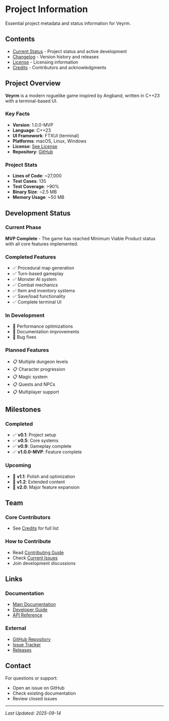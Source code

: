 # Project Information

Essential project metadata and status information for Veyrm.

## Contents

- [Current Status](status.md) - Project status and active development
- [Changelog](changelog.md) - Version history and releases
- [License](license.md) - Licensing information
- [Credits](credits.md) - Contributors and acknowledgments

## Project Overview

**Veyrm** is a modern roguelike game inspired by Angband, written in C++23 with a terminal-based UI.

### Key Facts

- **Version**: 1.0.0-MVP
- **Language**: C++23
- **UI Framework**: FTXUI (terminal)
- **Platforms**: macOS, Linux, Windows
- **License**: [See License](license.md)
- **Repository**: [GitHub](https://github.com/yourusername/veyrm)

### Project Stats

- **Lines of Code**: ~27,000
- **Test Cases**: 135
- **Test Coverage**: >90%
- **Binary Size**: ~2.5 MB
- **Memory Usage**: ~50 MB

## Development Status

### Current Phase

**MVP Complete** - The game has reached Minimum Viable Product status with all core features implemented.

### Completed Features

- ✅ Procedural map generation
- ✅ Turn-based gameplay
- ✅ Monster AI system
- ✅ Combat mechanics
- ✅ Item and inventory systems
- ✅ Save/load functionality
- ✅ Complete terminal UI

### In Development

- 🚧 Performance optimizations
- 🚧 Documentation improvements
- 🚧 Bug fixes

### Planned Features

- 📋 Multiple dungeon levels
- 📋 Character progression
- 📋 Magic system
- 📋 Quests and NPCs
- 📋 Multiplayer support

## Milestones

### Completed

- ✅ **v0.1**: Project setup
- ✅ **v0.5**: Core systems
- ✅ **v0.9**: Gameplay complete
- ✅ **v1.0.0-MVP**: Feature complete

### Upcoming

- 📅 **v1.1**: Polish and optimization
- 📅 **v1.2**: Extended content
- 📅 **v2.0**: Major feature expansion

## Team

### Core Contributors

- See [Credits](credits.md) for full list

### How to Contribute

- Read [Contributing Guide](../guides/developer/contributing.md)
- Check [Current Issues](https://github.com/yourusername/veyrm/issues)
- Join development discussions

## Links

### Documentation

- [Main Documentation](../README.md)
- [Developer Guide](../guides/developer/README.md)
- [API Reference](../reference/api/README.md)

### External

- [GitHub Repository](https://github.com/yourusername/veyrm)
- [Issue Tracker](https://github.com/yourusername/veyrm/issues)
- [Releases](https://github.com/yourusername/veyrm/releases)

## Contact

For questions or support:

- Open an issue on GitHub
- Check existing documentation
- Review closed issues

---

*Last Updated: 2025-09-14*
